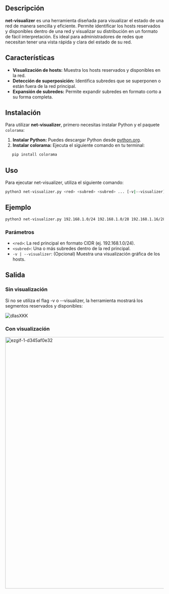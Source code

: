 ## Descripción

**net-visualizer** es una herramienta diseñada para visualizar el estado de una red de manera sencilla y eficiente. Permite identificar los hosts reservados y disponibles dentro de una red y visualizar su distribución en un formato de fácil interpretación. Es ideal para administradores de redes que necesitan tener una vista rápida y clara del estado de su red.

## Características

- **Visualización de hosts:** Muestra los hosts reservados y disponibles en la red.
- **Detección de superposición:** Identifica subredes que se superponen o están fuera de la red principal.
- **Expansión de subredes:** Permite expandir subredes en formato corto a su forma completa.

## Instalación

Para utilizar **net-visualizer**, primero necesitas instalar Python y el paquete `colorama`:

1. **Instalar Python:** Puedes descargar Python desde [python.org](https://www.python.org/).
2. **Instalar colorama:** Ejecuta el siguiente comando en tu terminal:
```bash
   pip install colorama
```
## Uso
Para ejecutar net-visualizer, utiliza el siguiente comando:
```bash
python3 net-visualizer.py <red> <subred> <subred> ... [-v|--visualizer]
```
## Ejemplo
```bash
python3 net-visualizer.py 192.168.1.0/24 192.168.1.0/28 192.168.1.16/28 -v
```
### Parámetros
- `<red>`: La red principal en formato CIDR (ej. 192.168.1.0/24).
- `<subred>`: Una o más subredes dentro de la red principal.
- `-v | --visualizer`: (Opcional) Muestra una visualización gráfica de los hosts.

## Salida
### Sin visualización
Si no se utiliza el flag -v o --visualizer, la herramienta mostrará los segmentos reservados y disponibles:

![dIasXKK](https://github.com/user-attachments/assets/cbcb7074-1998-4fb1-91a8-248b2eb7ad15)

### Con visualización

<img width="797" alt="ezgif-1-d345af0e32" src="https://github.com/user-attachments/assets/a25a280e-39f0-4e8f-9eb6-2d3117ae555a">



